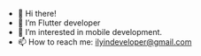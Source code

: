- 👋 Hi there!
- 🌱 I’m Flutter developer
- 👀 I’m interested in mobile development.
- 📫 How to reach me: ilyindeveloper@gmail.com

<!---
ilyin0/ilyin0 is a ✨ special ✨ repository because its `README.md` (this file) appears on your GitHub profile.
You can click the Preview link to take a look at your changes.
--->
